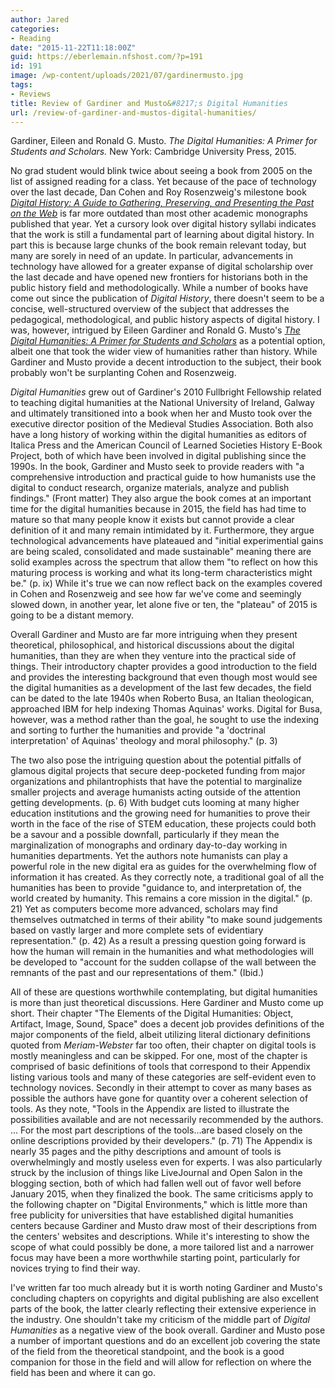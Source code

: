 ```yaml
---
author: Jared
categories:
- Reading
date: "2015-11-22T11:18:00Z"
guid: https://eberlemain.nfshost.com/?p=191
id: 191
image: /wp-content/uploads/2021/07/gardinermusto.jpg
tags:
- Reviews
title: Review of Gardiner and Musto&#8217;s Digital Humanities
url: /review-of-gardiner-and-mustos-digital-humanities/
---
```

<!-- wp:paragraph -->
<p>Gardiner, Eileen and Ronald G. Musto. <em>The Digital Humanities: A Primer for Students and Scholars.</em> New York: Cambridge University Press, 2015.</p>
<!-- /wp:paragraph -->

<!-- wp:paragraph -->
<p>No grad student would blink twice about seeing a book from 2005 on the list of assigned reading for a class. Yet because of the pace of technology over the last decade, Dan Cohen and Roy Rosenzweig's milestone book <em><a href="https://www.amazon.com/Digital-History-Gathering-Preserving-Presenting/dp/0812219236/ref=sr_1_1?ie=UTF8&amp;qid=1447869564&amp;sr=8-1&amp;keywords=digital+history">Digital History: A Guide to Gathering, Preserving, and Presenting the Past on the Web</a></em> is far more outdated than most other academic monographs published that year. Yet a cursory look over digital history syllabi indicates that the work is still a fundamental part of learning about digital history. In part this is because large chunks of the book remain relevant today, but many are sorely in need of an update. In particular, advancements in technology have allowed for a greater expanse of digital scholarship over the last decade and have opened new frontiers for historians both in the public history field and methodologically. While a number of books have come out since the publication of <em>Digital History</em>, there doesn't seem to be a concise, well-structured overview of the subject that addresses the pedagogical, methodological, and public history aspects of digital history. I was, however, intrigued by Eileen Gardiner and Ronald G. Musto's <em><a href="https://www.amazon.com/Digital-Humanities-Primer-Students-Scholars/dp/1107601029/ref=sr_1_1?ie=UTF8&amp;qid=1447869708&amp;sr=8-1&amp;keywords=digital+humanities+a+primer">The Digital Humanities: A Primer for Students and Scholars</a></em> as a potential option, albeit one that took the wider view of humanities rather than history. While Gardiner and Musto provide a decent introduction to the subject, their book probably won't be surplanting Cohen and Rosenzweig.</p>
<!-- /wp:paragraph -->

<!-- wp:paragraph -->
<p><em>Digital Humanities</em> grew out of Gardiner's 2010 Fullbright Fellowship related to teaching digital humanities at the National University of Ireland, Galway and ultimately transitioned into a book when her and Musto took over the executive director position of the Medieval Studies Association. Both also have a long history of working within the digital humanities as editors of Italica Press and the American Council of Learned Societies History E-Book Project, both of which have been involved in digital publishing since the 1990s. In the book, Gardiner and Musto seek to provide readers with "a comprehensive introduction and practical guide to how humanists use the digital to conduct research, organize materials, analyze and publish findings." (Front matter) They also argue the book comes at an important time for the digital humanities because in 2015, the field has had time to mature so that many people know it exists but cannot provide a clear definition of it and many remain intimidated by it. Furthermore, they argue technological advancements have plateaued and "initial experimential gains are being scaled, consolidated and made sustainable" meaning there are solid examples across the spectrum that allow them "to reflect on how this maturing process is working and what its long-term characteristics might be." (p. ix) While it's true we can now reflect back on the examples covered in Cohen and Rosenzweig and see how far we've come and seemingly slowed down, in another year, let alone five or ten, the "plateau" of 2015 is going to be a distant memory.</p>
<!-- /wp:paragraph -->

<!-- wp:paragraph -->
<p>Overall Gardiner and Musto are far more intriguing when they present theoretical, philosophical, and historical discussions about the digital humanities, than they are when they venture into the practical side of things. Their introductory chapter provides a good introduction to the field and provides the interesting background that even though most would see the digital humanities as a development of the last few decades, the field can be dated to the late 1940s when Roberto Busa, an Italian theologican, approached IBM for help indexing Thomas Aquinas' works. Digital for Busa, however, was a method rather than the goal, he sought to use the indexing and sorting to further the humanities and provide "a 'doctrinal interpretation' of Aquinas' theology and moral philosophy." (p. 3)</p>
<!-- /wp:paragraph -->

<!-- wp:paragraph -->
<p>The two also pose the intriguing question about the potential pitfalls of glamous digital projects that secure deep-pocketed funding from major organizations and philantrophists that have the potential to marginalize smaller projects and average humanists acting outside of the attention getting developments. (p. 6) With budget cuts looming at many higher education institutions and the growing need for humanities to prove their worth in the face of the rise of STEM education, these projects could both be a savour and a possible downfall, particularly if they mean the marginalization of monographs and ordinary day-to-day working in humanities departments. Yet the authors note humanists can play a powerful role in the new digital era as guides for the overwhelming flow of information it has created. As they correctly note, a traditional goal of all the humanities has been to provide "guidance to, and interpretation of, the world created by humanity. This remains a core mission in the digital." (p. 21) Yet as computers become more advanced, scholars may find themselves outmatched in terms of their ability "to make sound judgements based on vastly larger and more complete sets of evidentiary representation." (p. 42) As a result a pressing question going forward is how the human will remain in the humanities and what methodologies will be developed to "account for the sudden collapse of the wall between the remnants of the past and our representations of them." (Ibid.)</p>
<!-- /wp:paragraph -->

<!-- wp:paragraph -->
<p>All of these are questions worthwhile contemplating, but digital humanities is more than just theoretical discussions. Here Gardiner and Musto come up short. Their chapter "The Elements of the Digital Humanities: Object, Artifact, Image, Sound, Space" does a decent job provides definitions of the major components of the field, albeit utilizing literal dictionary definitions quoted from <em>Meriam-Webster</em> far too often, their chapter on digital tools is mostly meaningless and can be skipped. For one, most of the chapter is comprised of basic definitions of tools that correspond to their Appendix listing various tools and many of these categories are self-evident even to technology novices. Secondly in their attempt to cover as many bases as possible the authors have gone for quantity over a coherent selection of tools. As they note, "Tools in the Appendix are listed to illustrate the possibilities available and are not necessarily recommended by the authors. … For the most part descriptions of the tools…are based closely on the online descriptions provided by their developers." (p. 71) The Appendix is nearly 35 pages and the pithy descriptions and amount of tools is overwhelmingly and mostly useless even for experts. I was also particularly struck by the inclusion of things like LiveJournal and Open Salon in the blogging section, both of which had fallen well out of favor well before January 2015, when they finalized the book. The same criticisms apply to the following chapter on "Digital Environments," which is little more than free publicity for universities that have established digital humanities centers because Gardiner and Musto draw most of their descriptions from the centers' websites and descriptions. While it's interesting to show the scope of what could possibly be done, a more tailored list and a narrower focus may have been a more worthwhile starting point, particularly for novices trying to find their way.</p>
<!-- /wp:paragraph -->

<!-- wp:paragraph -->
<p>I've written far too much already but it is worth noting Gardiner and Musto's concluding chapters on copyrights and digital publishing are also excellent parts of the book, the latter clearly reflecting their extensive experience in the industry. One shouldn't take my criticism of the middle part of <em>Digital Humanities</em> as a negative view of the book overall. Gardiner and Musto pose a number of important questions and do an excellent job covering the state of the field from the theoretical standpoint, and the book is a good companion for those in the field and will allow for reflection on where the field has been and where it can go.</p>
<!-- /wp:paragraph -->